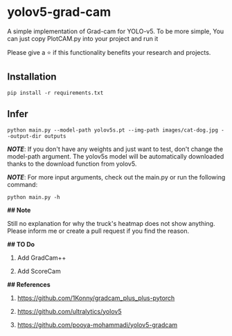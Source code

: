 # yolov5-grad-cam
A simple implementation of Grad-cam for YOLO-v5. 
To be more simple, You can just copy PlotCAM.py into your project and run it 

Please  give a ⭐ if this functionality benefits your research and projects.



## Installation

```
pip install -r requirements.txt
```



## Infer

```
python main.py --model-path yolov5s.pt --img-path images/cat-dog.jpg --output-dir outputs
```



***NOTE***: If you don't have any weights and just want to test, don't change the model-path argument. The yolov5s model will be automatically downloaded thanks to the download function from yolov5. 



***NOTE***: For more input arguments, check out the main.py or run the following command:

```
python main.py -h
```



**## Note**

Still no explanation for why the truck's heatmap does not show anything. Please inform me or create a pull request if you find the reason.



**## TO Do**

1. Add GradCam++

2. Add ScoreCam



**## References**

1. https://github.com/1Konny/gradcam_plus_plus-pytorch

2. https://github.com/ultralytics/yolov5

3. https://github.com/pooya-mohammadi/yolov5-gradcam

